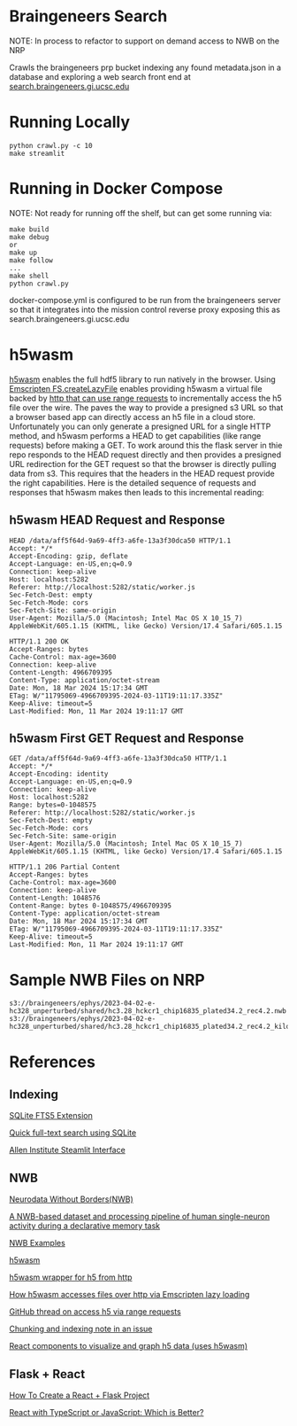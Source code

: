 # Braingeneers Search
NOTE: In process to refactor to support on demand access to NWB on the NRP

Crawls the braingeneers prp bucket indexing any found metadata.json in a database and exploring a web search front end at [search.braingeneers.gi.ucsc.edu](search.braingeneers.gi.ucsc.edu)

# Running Locally
```
python crawl.py -c 10
make streamlit
```
# Running in Docker Compose
NOTE: Not ready for running off the shelf, but can get some running via:
```
make build
make debug
or
make up
make follow
...
make shell
python crawl.py
```

docker-compose.yml is configured to be run from the braingeneers server so that it integrates into the mission control reverse proxy exposing this as search.braingeneers.gi.ucsc.edu

# h5wasm
[h5wasm](https://github.com/usnistgov/h5wasm) enables the full hdf5 library to run natively in the browser. Using [Emscripten FS.createLazyFile](https://emscripten.org/docs/api_reference/Filesystem-API.html) enables providing h5wasm a virtual file backed by [http that can use range requests](https://github.com/emscripten-core/emscripten/blob/524b94f1040115355cedda92bcff240b7bcd4a2a/src/library_fs.js#L1650) to incrementally access the h5 file over the wire. The paves the way to provide a presigned s3 URL so that a browser based app can directly access an h5 file in a cloud store. Unfortunately you can only generate a presigned URL for a single HTTP method, and h5wasm performs a HEAD to get capabilities (like range requests) before making a GET. To work around this the flask server in thie repo responds to the HEAD request directly and then provides a presigned URL redirection for the GET request so that the browser is directly pulling data from s3. This requires that the headers in the HEAD request provide the right capabilities. Here is the detailed sequence of requests and responses that h5wasm makes then leads to this incremental reading:

## h5wasm HEAD Request and Response
```
HEAD /data/aff5f64d-9a69-4ff3-a6fe-13a3f30dca50 HTTP/1.1
Accept: */*
Accept-Encoding: gzip, deflate
Accept-Language: en-US,en;q=0.9
Connection: keep-alive
Host: localhost:5282
Referer: http://localhost:5282/static/worker.js
Sec-Fetch-Dest: empty
Sec-Fetch-Mode: cors
Sec-Fetch-Site: same-origin
User-Agent: Mozilla/5.0 (Macintosh; Intel Mac OS X 10_15_7) AppleWebKit/605.1.15 (KHTML, like Gecko) Version/17.4 Safari/605.1.15

HTTP/1.1 200 OK
Accept-Ranges: bytes
Cache-Control: max-age=3600
Connection: keep-alive
Content-Length: 4966709395
Content-Type: application/octet-stream
Date: Mon, 18 Mar 2024 15:17:34 GMT
ETag: W/"11795069-4966709395-2024-03-11T19:11:17.335Z"
Keep-Alive: timeout=5
Last-Modified: Mon, 11 Mar 2024 19:11:17 GMT
```

## h5wasm First GET Request and Response
```
GET /data/aff5f64d-9a69-4ff3-a6fe-13a3f30dca50 HTTP/1.1
Accept: */*
Accept-Encoding: identity
Accept-Language: en-US,en;q=0.9
Connection: keep-alive
Host: localhost:5282
Range: bytes=0-1048575
Referer: http://localhost:5282/static/worker.js
Sec-Fetch-Dest: empty
Sec-Fetch-Mode: cors
Sec-Fetch-Site: same-origin
User-Agent: Mozilla/5.0 (Macintosh; Intel Mac OS X 10_15_7) AppleWebKit/605.1.15 (KHTML, like Gecko) Version/17.4 Safari/605.1.15

HTTP/1.1 206 Partial Content
Accept-Ranges: bytes
Cache-Control: max-age=3600
Connection: keep-alive
Content-Length: 1048576
Content-Range: bytes 0-1048575/4966709395
Content-Type: application/octet-stream
Date: Mon, 18 Mar 2024 15:17:34 GMT
ETag: W/"11795069-4966709395-2024-03-11T19:11:17.335Z"
Keep-Alive: timeout=5
Last-Modified: Mon, 11 Mar 2024 19:11:17 GMT
```

# Sample NWB Files on NRP
```
s3://braingeneers/ephys/2023-04-02-e-hc328_unperturbed/shared/hc3.28_hckcr1_chip16835_plated34.2_rec4.2.nwb
s3://braingeneers/ephys/2023-04-02-e-hc328_unperturbed/shared/hc3.28_hckcr1_chip16835_plated34.2_rec4.2_kilosort2_curated_s1.nwb
```

# References

## Indexing
[SQLite FTS5 Extension](https://www.sqlite.org/fts5.html)

[Quick full-text search using SQLite](https://abdus.dev/posts/quick-full-text-search-using-sqlite/)

[Allen Institute Steamlit Interface](https://github.com/nlsschim/allen_institute_connection)

## NWB
[Neurodata Without Borders(NWB)](https://www.nwb.org)

[A NWB-based dataset and processing pipeline of human single-neuron activity during a declarative memory task](https://www.nature.com/articles/s41597-020-0415-9)

[NWB Examples](https://github.com/HSUPipeline/NWBExamples)

[h5wasm](https://github.com/usnistgov/h5wasm)

[h5wasm wrapper for h5 from http](https://github.com/garrettmflynn/hdf5-io)

[How h5wasm accesses files over http via Emscripten lazy loading](https://emscripten.org/docs/porting/files/Synchronous-Virtual-XHR-Backed-File-System-Usage.html)

[GitHub thread on access h5 via range requests](https://github.com/usnistgov/h5wasm/issues/12)

[Chunking and indexing note in an issue](https://github.com/usnistgov/h5wasm/issues/47#issuecomment-1482683578)

[React components to visualize and graph h5 data (uses h5wasm)](https://github.com/silx-kit/h5web?tab=readme-ov-file)

## Flask + React
[How To Create a React + Flask Project](https://blog.miguelgrinberg.com/post/how-to-create-a-react--flask-project)

[React with TypeScript or JavaScript: Which is Better?](https://www.emizentech.com/blog/react-with-typescript-or-javascript.html)